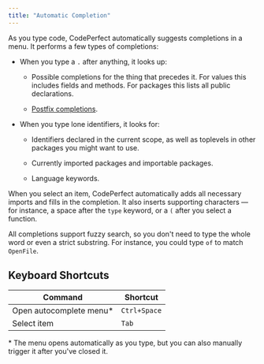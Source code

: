 ```yaml
---
title: "Automatic Completion"
---
```


As you type code, CodePerfect automatically suggests completions in a menu. It
performs a few types of completions:

- When you type a `.` after anything, it looks up:

  - Possible completions for the thing that precedes it. For values this
    includes fields and methods. For packages this lists all public
    declarations.

  - [Postfix completions](postfix-completion).

- When you type lone identifiers, it looks for:

  - Identifiers declared in the current scope, as well as toplevels in other
    packages you might want to use.

  - Currently imported packages and importable packages.

  - Language keywords.

When you select an item, CodePerfect automatically adds all necessary imports
and fills in the completion. It also inserts supporting characters &mdash; for
instance, a space after the `type` keyword, or a `(` after you select a
function.

All completions support fuzzy search, so you don't need to type the whole word
or even a strict substring. For instance, you could type `of` to match
`OpenFile`.

## Keyboard Shortcuts

| Command                  | Shortcut     |
| ------------------------ | ------------ |
| Open autocomplete menu\* | `Ctrl+Space` |
| Select item              | `Tab`        |

\* The menu opens automatically as you type, but you can also manually trigger
it after you've closed it.
